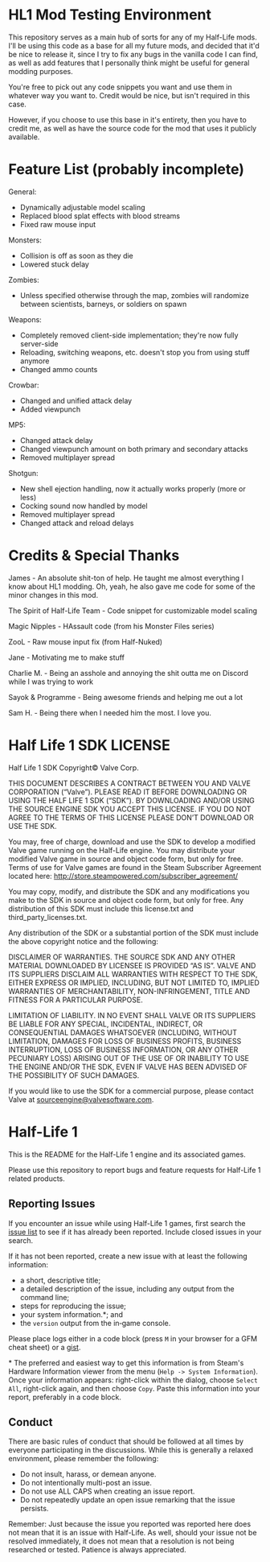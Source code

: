 HL1 Mod Testing Environment
======================

This repository serves as a main hub of sorts for any of my Half-Life mods. I'll be using this code as a base for all my future mods, and decided that it'd be nice to release it, since I try to fix any bugs in the vanilla code I can find, as well as add features that I personally think might be useful for general modding purposes.

You're free to pick out any code snippets you want and use them in whatever way you want to. Credit would be nice, but isn't required in this case.

However, if you choose to use this base in it's entirety, then you have to credit me, as well as have the source code for the mod that uses it publicly available.


Feature List (probably incomplete)
======================
General:
- Dynamically adjustable model scaling
- Replaced blood splat effects with blood streams
- Fixed raw mouse input

Monsters:
- Collision is off as soon as they die
- Lowered stuck delay

Zombies:
- Unless specified otherwise through the map, zombies will randomize between scientists, barneys, or soldiers on spawn

Weapons:
- Completely removed client-side implementation; they're now fully server-side
- Reloading, switching weapons, etc. doesn't stop you from using stuff anymore
- Changed ammo counts

Crowbar:
- Changed and unified attack delay
- Added viewpunch

MP5:
- Changed attack delay
- Changed viewpunch amount on both primary and secondary attacks
- Removed multiplayer spread

Shotgun:
- New shell ejection handling, now it actually works properly (more or less)
- Cocking sound now handled by model
- Removed multiplayer spread
- Changed attack and reload delays


Credits & Special Thanks
======================
James - An absolute shit-ton of help. He taught me almost everything I know about HL1 modding. Oh, yeah, he also gave me code for some of the minor changes in this mod.

The Spirit of Half-Life Team - Code snippet for customizable model scaling

Magic Nipples - HAssault code (from his Monster Files series)

ZooL - Raw mouse input fix (from Half-Nuked)

Jane - Motivating me to make stuff

Charlie M. - Being an asshole and annoying the shit outta me on Discord while I was trying to work

Sayok & Programme - Being awesome friends and helping me out a lot

Sam H. - Being there when I needed him the most. I love you.


Half Life 1 SDK LICENSE
======================

Half Life 1 SDK Copyright© Valve Corp.  

THIS DOCUMENT DESCRIBES A CONTRACT BETWEEN YOU AND VALVE CORPORATION (“Valve”).  PLEASE READ IT BEFORE DOWNLOADING OR USING THE HALF LIFE 1 SDK (“SDK”). BY DOWNLOADING AND/OR USING THE SOURCE ENGINE SDK YOU ACCEPT THIS LICENSE. IF YOU DO NOT AGREE TO THE TERMS OF THIS LICENSE PLEASE DON’T DOWNLOAD OR USE THE SDK.

You may, free of charge, download and use the SDK to develop a modified Valve game running on the Half-Life engine.  You may distribute your modified Valve game in source and object code form, but only for free. Terms of use for Valve games are found in the Steam Subscriber Agreement located here: http://store.steampowered.com/subscriber_agreement/ 

You may copy, modify, and distribute the SDK and any modifications you make to the SDK in source and object code form, but only for free.  Any distribution of this SDK must include this license.txt and third_party_licenses.txt.  
 
Any distribution of the SDK or a substantial portion of the SDK must include the above copyright notice and the following: 

DISCLAIMER OF WARRANTIES.  THE SOURCE SDK AND ANY OTHER MATERIAL DOWNLOADED BY LICENSEE IS PROVIDED “AS IS”.  VALVE AND ITS SUPPLIERS DISCLAIM ALL WARRANTIES WITH RESPECT TO THE SDK, EITHER EXPRESS OR IMPLIED, INCLUDING, BUT NOT LIMITED TO, IMPLIED WARRANTIES OF MERCHANTABILITY, NON-INFRINGEMENT, TITLE AND FITNESS FOR A PARTICULAR PURPOSE.  

LIMITATION OF LIABILITY.  IN NO EVENT SHALL VALVE OR ITS SUPPLIERS BE LIABLE FOR ANY SPECIAL, INCIDENTAL, INDIRECT, OR CONSEQUENTIAL DAMAGES WHATSOEVER (INCLUDING, WITHOUT LIMITATION, DAMAGES FOR LOSS OF BUSINESS PROFITS, BUSINESS INTERRUPTION, LOSS OF BUSINESS INFORMATION, OR ANY OTHER PECUNIARY LOSS) ARISING OUT OF THE USE OF OR INABILITY TO USE THE ENGINE AND/OR THE SDK, EVEN IF VALVE HAS BEEN ADVISED OF THE POSSIBILITY OF SUCH DAMAGES.  
 
 
If you would like to use the SDK for a commercial purpose, please contact Valve at sourceengine@valvesoftware.com.


Half-Life 1
======================

This is the README for the Half-Life 1 engine and its associated games.

Please use this repository to report bugs and feature requests for Half-Life 1 related products.

Reporting Issues
----------------

If you encounter an issue while using Half-Life 1 games, first search the [issue list](https://github.com/ValveSoftware/halflife/issues) to see if it has already been reported. Include closed issues in your search.

If it has not been reported, create a new issue with at least the following information:

- a short, descriptive title;
- a detailed description of the issue, including any output from the command line;
- steps for reproducing the issue;
- your system information.\*; and
- the `version` output from the in‐game console.

Please place logs either in a code block (press `M` in your browser for a GFM cheat sheet) or a [gist](https://gist.github.com).

\* The preferred and easiest way to get this information is from Steam's Hardware Information viewer from the menu (`Help -> System Information`). Once your information appears: right-click within the dialog, choose `Select All`, right-click again, and then choose `Copy`. Paste this information into your report, preferably in a code block.

Conduct
-------


There are basic rules of conduct that should be followed at all times by everyone participating in the discussions.  While this is generally a relaxed environment, please remember the following:

- Do not insult, harass, or demean anyone.
- Do not intentionally multi-post an issue.
- Do not use ALL CAPS when creating an issue report.
- Do not repeatedly update an open issue remarking that the issue persists.

Remember: Just because the issue you reported was reported here does not mean that it is an issue with Half-Life.  As well, should your issue not be resolved immediately, it does not mean that a resolution is not being researched or tested.  Patience is always appreciated.
